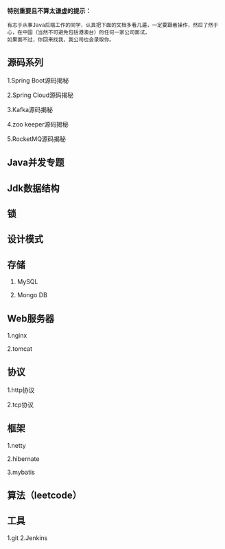 **特别重要且不算太谦虚的提示：** 

    有志于从事Java后端工作的同学，认真把下面的文档多看几遍，一定要跟着操作，然后了然于心，在中国（当然不可避免包括港澳台）的任何一家公司面试，
    如果面不过，你回来找我，我公司也会录取你。
 
## 源码系列

1.Spring Boot源码揭秘

2.Spring Cloud源码揭秘

3.Kafka源码揭秘

4.zoo keeper源码揭秘

5.RocketMQ源码揭秘

## Java并发专题

## Jdk数据结构

## 锁

## 设计模式

## 存储
1. MySQL

2. Mongo DB

## Web服务器
1.nginx

2.tomcat

## 协议
1.http协议

2.tcp协议

## 框架
1.netty

2.hibernate

3.mybatis

## 算法（leetcode）

## 工具
1.git
2.Jenkins



